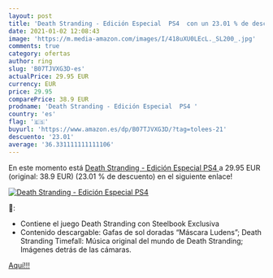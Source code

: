 ```yaml
---
layout: post
title: 'Death Stranding - Edición Especial  PS4  con un 23.01 % de descuento'
date: 2021-01-02 12:08:43
image: 'https://m.media-amazon.com/images/I/418uXU0LEcL._SL200_.jpg'
comments: true
category: ofertas
author: ring
slug: 'B07TJVXG3D-es'
actualPrice: 29.95 EUR
currency: EUR
price: 29.95
comparePrice: 38.9 EUR
prodname: 'Death Stranding - Edición Especial  PS4 '
country: 'es'
flag: '🇪🇸'
buyurl: 'https://www.amazon.es/dp/B07TJVXG3D/?tag=tolees-21'
descuento: '23.01'
average: '36.331111111111106'
---
```


En este momento está [Death Stranding - Edición Especial  PS4 ](https://www.amazon.es/dp/B07TJVXG3D/?tag=tolees-21) a 29.95 EUR (original: 38.9 EUR) (23.01 %  de descuento) en el siguiente enlace!

[![Death Stranding - Edición Especial  PS4 ](https://m.media-amazon.com/images/I/418uXU0LEcL._SL200_.jpg)](https://www.amazon.es/dp/B07TJVXG3D/?tag=tolees-21)

🔎:

- Contiene el juego Death Stranding con Steelbook Exclusiva
- Contenido descargable: Gafas de sol doradas “Máscara Ludens”; Death Stranding Timefall: Música original del mundo de Death Stranding; Imágenes detrás de las cámaras.

[Aquí!!!](https://www.amazon.es/dp/B07TJVXG3D/?tag=tolees-21)
